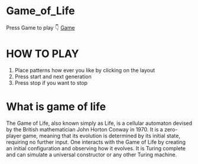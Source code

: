 # Game_of_Life

Press Game to play 👇
<a href="https://game-of-life-zeta-two.vercel.app/">Game</a>
# HOW TO PLAY

1) Place patterns how ever you like by clicking on the layout
2) Press start and next generation
3) Press stop if you want to stop

# What is game of life 

The Game of Life, also known simply as Life, is a cellular automaton devised by the British mathematician John Horton Conway in 1970.
It is a zero-player game, meaning that its evolution is determined by its initial state, requiring no further input.
One interacts with the Game of Life by creating an initial configuration and observing how it evolves. 
It is Turing complete and can simulate a universal constructor or any other Turing machine.
